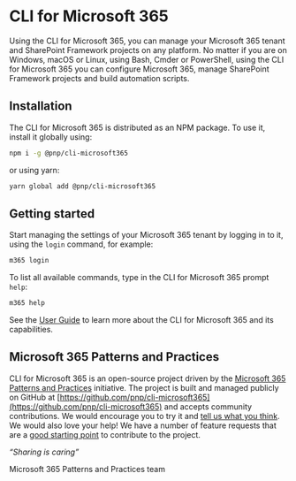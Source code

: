 # CLI for Microsoft 365

Using the CLI for Microsoft 365, you can manage your Microsoft 365 tenant and SharePoint Framework projects on any platform. No matter if you are on Windows, macOS or Linux, using Bash, Cmder or PowerShell, using the CLI for Microsoft 365 you can configure Microsoft 365, manage SharePoint Framework projects and build automation scripts.

<script src="https://asciinema.org/a/346365.js" id="asciicast-346365" async></script>

## Installation

The CLI for Microsoft 365 is distributed as an NPM package. To use it, install it globally using:

```sh
npm i -g @pnp/cli-microsoft365
```

or using yarn:

```sh
yarn global add @pnp/cli-microsoft365
```

## Getting started

Start managing the settings of your Microsoft 365 tenant by logging in to it, using the `login` command, for example:

```sh
m365 login
```

To list all available commands, type in the CLI for Microsoft 365 prompt `help`:

```sh
m365 help
```

See the [User Guide](user-guide/installing-cli.md) to learn more about the CLI for Microsoft 365 and its capabilities.

## Microsoft 365 Patterns and Practices

CLI for Microsoft 365 is an open-source project driven by the [Microsoft 365 Patterns and Practices](https://aka.ms/m365pnp) initiative. The project is built and managed publicly on GitHub at [https://github.com/pnp/cli-microsoft365](https://github.com/pnp/cli-microsoft365) and accepts community contributions. We would encourage you to try it and [tell us what you think](https://github.com/pnp/cli-microsoft365/issues). We would also love your help! We have a number of feature requests that are a [good starting point](https://github.com/pnp/cli-microsoft365/issues?q=is%3Aissue+is%3Aopen+label%3A%22good+first+issue%22) to contribute to the project.

_“Sharing is caring”_

Microsoft 365 Patterns and Practices team
